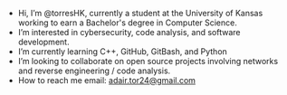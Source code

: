 - Hi, I’m @torresHK, currently a student at the University of Kansas working to earn a Bachelor's degree in Computer Science.
- I’m interested in cybersecurity, code analysis, and software development.
- I’m currently learning C++, GitHub, GitBash, and Python
- I’m looking to collaborate on open source projects involving networks and reverse engineering / code analysis.
- How to reach me email: adair.tor24@gmail.com

<!---
torresHK/torresHK is a ✨ special ✨ repository because its `README.md` (this file) appears on your GitHub profile.
You can click the Preview link to take a look at your changes.
--->
